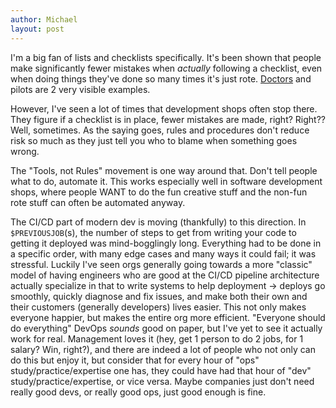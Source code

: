 ```yaml
---
author: Michael
layout: post
---
```


I'm a big fan of lists and checklists specifically.  It's been shown that people make significantly fewer mistakes when
_actually_ following a checklist, even when doing things they've done so many times it's just rote.
[Doctors](https://khn.org/news/hospital-checklist-mainbar/) and pilots are 2 very visible examples.

However, I've seen a lot of times that development shops often stop there.  They figure if a checklist is in place,
fewer mistakes are made, right?  Right??  Well, sometimes.  As the saying goes, rules and procedures don't reduce risk
so much as they just tell you who to blame when something goes wrong.

The "Tools, not Rules" movement is one way around that.  Don't tell people what to do, automate it.  This works
especially well in software development shops, where people WANT to do the fun creative stuff and the non-fun rote stuff
can often be automated anyway.

The CI/CD part of modern dev is moving (thankfully) to this direction.  In `$PREVIOUSJOB`(s), the number of steps to get
from writing your code to getting it deployed was mind-bogglingly long.  Everything had to be done in a specific order,
with many edge cases and many ways it could fail; it was stressful.  Luckily I've seen orgs generally going towards a
more "classic" model of having engineers who are good at the CI/CD pipeline architecture actually specialize in that to
write systems to help deployment -> deploys go smoothly, quickly diagnose and fix issues, and make both their own and
their customers (generally developers) lives easier.  This not only makes everyone happier, but makes the entire org
more efficient.  "Everyone should do everything" DevOps _sounds_ good on paper, but I've yet to see it actually work for
real.  Management loves it (hey, get 1 person to do 2 jobs, for 1 salary?  Win, right?), and there are indeed a lot of
people who not only can do this but enjoy it, but consider that for every hour of "ops" study/practice/expertise one
has, they could have had that hour of "dev" study/practice/expertise, or vice versa.  Maybe companies just don't need
really good devs, or really good ops, just good enough is fine.
